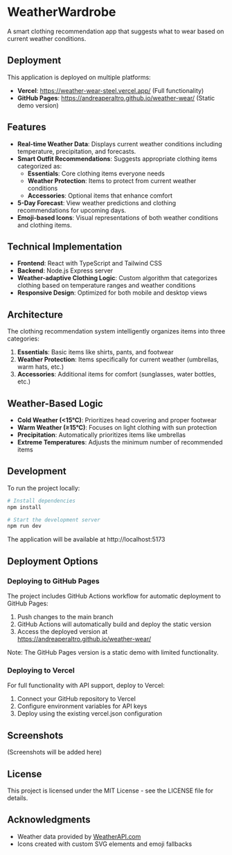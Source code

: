 # WeatherWardrobe

A smart clothing recommendation app that suggests what to wear based on current weather conditions.

## Deployment

This application is deployed on multiple platforms:

- **Vercel**: https://weather-wear-steel.vercel.app/ (Full functionality)
- **GitHub Pages**: https://andreaperaltro.github.io/weather-wear/ (Static demo version)

## Features

- **Real-time Weather Data**: Displays current weather conditions including temperature, precipitation, and forecasts.
- **Smart Outfit Recommendations**: Suggests appropriate clothing items categorized as:
  - **Essentials**: Core clothing items everyone needs
  - **Weather Protection**: Items to protect from current weather conditions
  - **Accessories**: Optional items that enhance comfort
- **5-Day Forecast**: View weather predictions and clothing recommendations for upcoming days.
- **Emoji-based Icons**: Visual representations of both weather conditions and clothing items.

## Technical Implementation

- **Frontend**: React with TypeScript and Tailwind CSS
- **Backend**: Node.js Express server
- **Weather-adaptive Clothing Logic**: Custom algorithm that categorizes clothing based on temperature ranges and weather conditions
- **Responsive Design**: Optimized for both mobile and desktop views

## Architecture

The clothing recommendation system intelligently organizes items into three categories:
1. **Essentials**: Basic items like shirts, pants, and footwear
2. **Weather Protection**: Items specifically for current weather (umbrellas, warm hats, etc.)
3. **Accessories**: Additional items for comfort (sunglasses, water bottles, etc.)

## Weather-Based Logic

- **Cold Weather (<15°C)**: Prioritizes head covering and proper footwear
- **Warm Weather (≥15°C)**: Focuses on light clothing with sun protection
- **Precipitation**: Automatically prioritizes items like umbrellas
- **Extreme Temperatures**: Adjusts the minimum number of recommended items

## Development

To run the project locally:

```bash
# Install dependencies
npm install

# Start the development server
npm run dev
```

The application will be available at http://localhost:5173

## Deployment Options

### Deploying to GitHub Pages

The project includes GitHub Actions workflow for automatic deployment to GitHub Pages:

1. Push changes to the main branch
2. GitHub Actions will automatically build and deploy the static version
3. Access the deployed version at https://andreaperaltro.github.io/weather-wear/

Note: The GitHub Pages version is a static demo with limited functionality.

### Deploying to Vercel

For full functionality with API support, deploy to Vercel:

1. Connect your GitHub repository to Vercel
2. Configure environment variables for API keys
3. Deploy using the existing vercel.json configuration

## Screenshots

(Screenshots will be added here)

## License

This project is licensed under the MIT License - see the LICENSE file for details.

## Acknowledgments

- Weather data provided by [WeatherAPI.com](https://www.weatherapi.com/)
- Icons created with custom SVG elements and emoji fallbacks